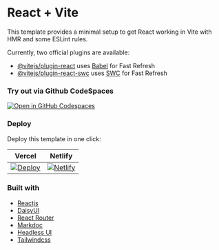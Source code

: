 # React + Vite

This template provides a minimal setup to get React working in Vite with HMR and some ESLint rules.

Currently, two official plugins are available:

- [@vitejs/plugin-react](https://github.com/vitejs/vite-plugin-react/blob/main/packages/plugin-react/README.md) uses [Babel](https://babeljs.io/) for Fast Refresh
- [@vitejs/plugin-react-swc](https://github.com/vitejs/vite-plugin-react-swc) uses [SWC](https://swc.rs/) for Fast Refresh

### Try out via Github CodeSpaces

[![Open in GitHub Codespaces](https://github.com/codespaces/badge.svg)](https://codespaces.new/sanjay7178/swe3004-fedt)

### Deploy

Deploy this template in one click:

| Vercel                                                                                                                                       | Netlify                                                                                                                                                        |
| -------------------------------------------------------------------------------------------------------------------------------------------- | -------------------------------------------------------------------------------------------------------------------------------------------------------------- |
| [![Deploy](https://vercel.com/button)](https://vercel.com/new/git/external?repository-url=https://github.com/sanjay7178/swe3004-fedt) | [![Netlify](https://www.netlify.com/img/deploy/button.svg)](https://app.netlify.com/start/deploy?repository=[https://github.com/mverissimo/next-galaxy-starter](https://github.com/sanjay7178/swe3004-fedt)) |


### Built with

- [Reactjs](https://react.dev/)
- [DaisyUI](https://daisyui.com/)
- [React Router](https://reactrouter.com/en/main)
- [Markdoc](https://markdoc.io/)
- [Headless UI](https://headlessui.com/)
- [Tailwindcss](https://tailwindcss.com/)
